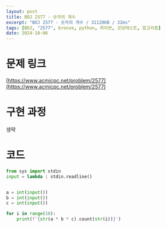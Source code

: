 ```yaml
---
layout: post
title: BOJ 2577 - 숫자의 개수
excerpt: "BOJ 2577 - 숫자의 개수 / 31120KB / 32ms"
tags: [BOJ, "2577", bronze, python, 파이썬, 코딩테스트, 알고리즘]
date: 2024-10-06
---
```


# 문제 링크
[https://www.acmicpc.net/problem/2577](https://www.acmicpc.net/problem/2577)

# 구현 과정
생략

# 코드
```python
from sys import stdin
input = lambda : stdin.readline()


a = int(input())
b = int(input())
c = int(input())

for i in range(10):
    print(f'{str(a * b * c).count(str(i))}')
```